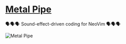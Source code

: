 # [Metal Pipe](https://knowyourmeme.com/memes/metal-pipe-falling-sound-effect)

 🗣️🗣️🗣️ Sound-effect-driven coding for NeoVim 🗣️🗣️🗣️

![Metal Pipe](https://i.kym-cdn.com/entries/icons/original/000/043/027/metalpipefalling.jpg)
